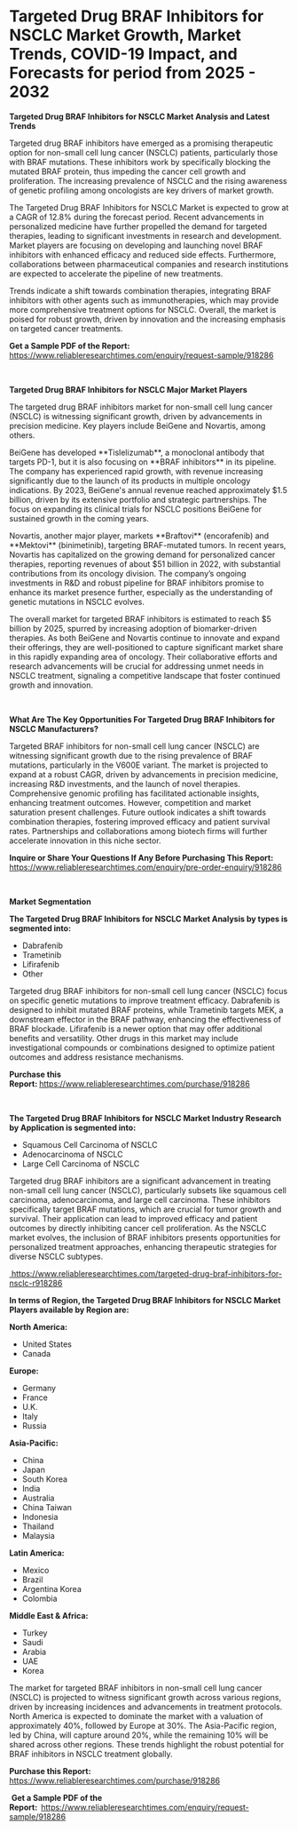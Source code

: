 <p><h1>Targeted Drug BRAF Inhibitors for NSCLC Market Growth, Market Trends, COVID-19 Impact, and Forecasts for period from 2025 - 2032</h1></p><p><strong>Targeted Drug BRAF Inhibitors for NSCLC Market Analysis and Latest Trends</strong></p>
<p><p>Targeted drug BRAF inhibitors have emerged as a promising therapeutic option for non-small cell lung cancer (NSCLC) patients, particularly those with BRAF mutations. These inhibitors work by specifically blocking the mutated BRAF protein, thus impeding the cancer cell growth and proliferation. The increasing prevalence of NSCLC and the rising awareness of genetic profiling among oncologists are key drivers of market growth. </p><p>The Targeted Drug BRAF Inhibitors for NSCLC Market is expected to grow at a CAGR of 12.8% during the forecast period. Recent advancements in personalized medicine have further propelled the demand for targeted therapies, leading to significant investments in research and development. Market players are focusing on developing and launching novel BRAF inhibitors with enhanced efficacy and reduced side effects. Furthermore, collaborations between pharmaceutical companies and research institutions are expected to accelerate the pipeline of new treatments. </p><p>Trends indicate a shift towards combination therapies, integrating BRAF inhibitors with other agents such as immunotherapies, which may provide more comprehensive treatment options for NSCLC. Overall, the market is poised for robust growth, driven by innovation and the increasing emphasis on targeted cancer treatments.</p></p>
<p><strong>Get a Sample PDF of the Report:&nbsp;</strong> <a href="https://www.reliableresearchtimes.com/enquiry/request-sample/918286?utm_campaign=3638&utm_medium=2&utm_source=Github&utm_content=ia&utm_term=18042025&utm_id=targeted-drug-braf-inhibitors-for-nsclc">https://www.reliableresearchtimes.com/enquiry/request-sample/918286</a></p>
<p>&nbsp;</p>
<p><strong>Targeted Drug BRAF Inhibitors for NSCLC Major Market Players</strong></p>
<p><p>The targeted drug BRAF inhibitors market for non-small cell lung cancer (NSCLC) is witnessing significant growth, driven by advancements in precision medicine. Key players include BeiGene and Novartis, among others.</p><p>BeiGene has developed **Tislelizumab**, a monoclonal antibody that targets PD-1, but it is also focusing on **BRAF inhibitors** in its pipeline. The company has experienced rapid growth, with revenue increasing significantly due to the launch of its products in multiple oncology indications. By 2023, BeiGene's annual revenue reached approximately $1.5 billion, driven by its extensive portfolio and strategic partnerships. The focus on expanding its clinical trials for NSCLC positions BeiGene for sustained growth in the coming years.</p><p>Novartis, another major player, markets **Braftovi** (encorafenib) and **Mektovi** (binimetinib), targeting BRAF-mutated tumors. In recent years, Novartis has capitalized on the growing demand for personalized cancer therapies, reporting revenues of about $51 billion in 2022, with substantial contributions from its oncology division. The company’s ongoing investments in R&D and robust pipeline for BRAF inhibitors promise to enhance its market presence further, especially as the understanding of genetic mutations in NSCLC evolves.</p><p>The overall market for targeted BRAF inhibitors is estimated to reach $5 billion by 2025, spurred by increasing adoption of biomarker-driven therapies. As both BeiGene and Novartis continue to innovate and expand their offerings, they are well-positioned to capture significant market share in this rapidly expanding area of oncology. Their collaborative efforts and research advancements will be crucial for addressing unmet needs in NSCLC treatment, signaling a competitive landscape that foster continued growth and innovation.</p></p>
<p>&nbsp;</p>
<p><strong>What Are The Key Opportunities For Targeted Drug BRAF Inhibitors for NSCLC Manufacturers?</strong></p>
<p><p>Targeted BRAF inhibitors for non-small cell lung cancer (NSCLC) are witnessing significant growth due to the rising prevalence of BRAF mutations, particularly in the V600E variant. The market is projected to expand at a robust CAGR, driven by advancements in precision medicine, increasing R&D investments, and the launch of novel therapies. Comprehensive genomic profiling has facilitated actionable insights, enhancing treatment outcomes. However, competition and market saturation present challenges. Future outlook indicates a shift towards combination therapies, fostering improved efficacy and patient survival rates. Partnerships and collaborations among biotech firms will further accelerate innovation in this niche sector.</p></p>
<p><strong>Inquire or Share Your Questions If Any Before Purchasing This Report:</strong> <a href="https://www.reliableresearchtimes.com/enquiry/pre-order-enquiry/918286?utm_campaign=3638&utm_medium=2&utm_source=Github&utm_content=ia&utm_term=18042025&utm_id=targeted-drug-braf-inhibitors-for-nsclc">https://www.reliableresearchtimes.com/enquiry/pre-order-enquiry/918286</a></p>
<p>&nbsp;</p>
<p><strong>Market Segmentation</strong></p>
<p><strong>The Targeted Drug BRAF Inhibitors for NSCLC Market Analysis by types is segmented into:</strong></p>
<p><ul><li>Dabrafenib</li><li>Trametinib</li><li>Lifirafenib</li><li>Other</li></ul></p>
<p><p>Targeted drug BRAF inhibitors for non-small cell lung cancer (NSCLC) focus on specific genetic mutations to improve treatment efficacy. Dabrafenib is designed to inhibit mutated BRAF proteins, while Trametinib targets MEK, a downstream effector in the BRAF pathway, enhancing the effectiveness of BRAF blockade. Lifirafenib is a newer option that may offer additional benefits and versatility. Other drugs in this market may include investigational compounds or combinations designed to optimize patient outcomes and address resistance mechanisms.</p></p>
<p><strong>Purchase this Report:&nbsp;</strong><a href="https://www.reliableresearchtimes.com/purchase/918286?utm_campaign=3638&utm_medium=2&utm_source=Github&utm_content=ia&utm_term=18042025&utm_id=targeted-drug-braf-inhibitors-for-nsclc">https://www.reliableresearchtimes.com/purchase/918286</a></p>
<p>&nbsp;</p>
<p><strong>The Targeted Drug BRAF Inhibitors for NSCLC Market Industry Research by Application is segmented into:</strong></p>
<p><ul><li>Squamous Cell Carcinoma of NSCLC</li><li>Adenocarcinoma of NSCLC</li><li>Large Cell Carcinoma of NSCLC</li></ul></p>
<p><p>Targeted drug BRAF inhibitors are a significant advancement in treating non-small cell lung cancer (NSCLC), particularly subsets like squamous cell carcinoma, adenocarcinoma, and large cell carcinoma. These inhibitors specifically target BRAF mutations, which are crucial for tumor growth and survival. Their application can lead to improved efficacy and patient outcomes by directly inhibiting cancer cell proliferation. As the NSCLC market evolves, the inclusion of BRAF inhibitors presents opportunities for personalized treatment approaches, enhancing therapeutic strategies for diverse NSCLC subtypes.</p></p>
<p><a href="https://www.reliableresearchtimes.com/targeted-drug-braf-inhibitors-for-nsclc-r918286?utm_campaign=3638&utm_medium=2&utm_source=Github&utm_content=ia&utm_term=18042025&utm_id=targeted-drug-braf-inhibitors-for-nsclc">&nbsp;https://www.reliableresearchtimes.com/targeted-drug-braf-inhibitors-for-nsclc-r918286</a></p>
<p><strong>In terms of Region, the Targeted Drug BRAF Inhibitors for NSCLC Market Players available by Region are:</strong></p>
<p>
    <p> <strong> North America: </strong>
        <ul>
            <li>United States</li>
            <li>Canada</li>
        </ul>
        </p> 
    <p> <strong> Europe: </strong>
        <ul>
            <li>Germany</li>
            <li>France</li>
            <li>U.K.</li>
            <li>Italy</li>
            <li>Russia</li>
        </ul>
        </p> 
    <p> <strong> Asia-Pacific: </strong>
        <ul>
            <li>China</li>
            <li>Japan</li>
            <li>South Korea</li>
            <li>India</li>
            <li>Australia</li>
            <li>China Taiwan</li>
            <li>Indonesia</li>
            <li>Thailand</li>
            <li>Malaysia</li>
        </ul>
        </p> 
    <p> <strong> Latin America: </strong>
        <ul>
            <li>Mexico</li>
            <li>Brazil</li>
            <li>Argentina Korea</li>
            <li>Colombia</li>
        </ul>
        </p> 
    <p> <strong> Middle East & Africa: </strong>
        <ul>
            <li>Turkey</li>
            <li>Saudi</li>
            <li>Arabia</li>
            <li>UAE</li>
            <li>Korea</li>
        </ul>
    </p>
    </p>
<p><p>The market for targeted BRAF inhibitors in non-small cell lung cancer (NSCLC) is projected to witness significant growth across various regions, driven by increasing incidences and advancements in treatment protocols. North America is expected to dominate the market with a valuation of approximately 40%, followed by Europe at 30%. The Asia-Pacific region, led by China, will capture around 20%, while the remaining 10% will be shared across other regions. These trends highlight the robust potential for BRAF inhibitors in NSCLC treatment globally.</p></p>
<p><strong>Purchase this Report: </strong><a href="https://www.reliableresearchtimes.com/purchase/918286?utm_campaign=3638&utm_medium=2&utm_source=Github&utm_content=ia&utm_term=18042025&utm_id=targeted-drug-braf-inhibitors-for-nsclc">https://www.reliableresearchtimes.com/purchase/918286</a></p>
<p>&nbsp;<strong>Get a Sample PDF of the Report:&nbsp;&nbsp;</strong><a href="https://www.reliableresearchtimes.com/enquiry/request-sample/918286?utm_campaign=3638&utm_medium=2&utm_source=Github&utm_content=ia&utm_term=18042025&utm_id=targeted-drug-braf-inhibitors-for-nsclc">https://www.reliableresearchtimes.com/enquiry/request-sample/918286</a></p>
<p><strong></strong></p>
<p><p></p><p></p><p></p></p>